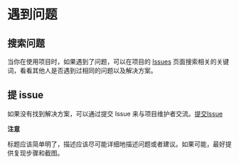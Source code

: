 # 遇到问题

## 搜索问题

当你在使用项目时，如果遇到了问题，可以在项目的 [Issues](https://github.com/WongSaang/chatgpt-ui/issues) 页面搜索相关的关键词，看看其他人是否遇到过相同的问题以及解决方案。

## 提 issue

如果没有找到解决方案，可以通过提交 Issue 来与项目维护者交流。[提交Issue](https://github.com/WongSaang/chatgpt-ui/issues/new)

**注意**

标题应该简单明了，描述应该尽可能详细地描述问题或者建议。如果可能，最好提供复现步骤和截图。
